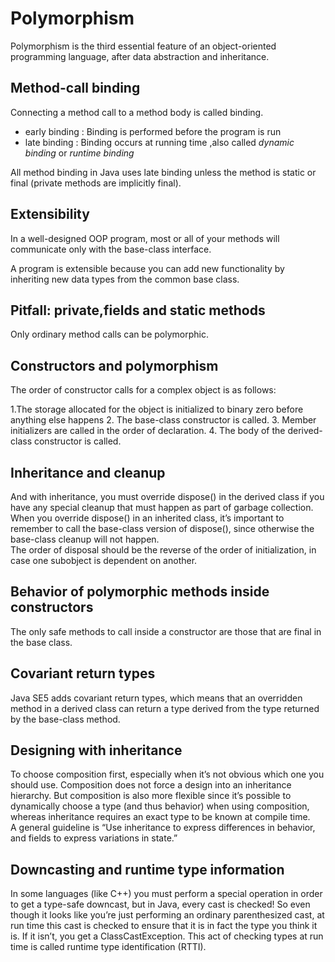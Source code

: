 # Polymorphism  
Polymorphism is the third essential feature of an object-oriented programming language, after data abstraction and inheritance. 

## Method-call binding  
Connecting a method call to a method body is called binding.  

+ early binding : Binding is performed before the program is run 
+ late binding : Binding occurs at running time ,also called _dynamic binding_ or _runtime binding_  

All method binding in Java uses late binding unless the method is static or final (private methods are implicitly final).  

## Extensibility
In a well-designed OOP program, most or all of your methods will communicate only with the base-class interface.

A program is extensible because you can add new functionality by inheriting new data types from the common base class.

## Pitfall: private,fields and static methods 
Only ordinary method calls can be polymorphic.

## Constructors and polymorphism  
The order of constructor calls for a complex object is as follows:  

1.The storage allocated for the object is initialized to binary zero before anything else happens
2. The base-class constructor is called.
3. Member initializers are called in the order of declaration.
4. The body of the derived-class constructor is called.

## Inheritance and cleanup  
And with inheritance, you must override dispose() in the derived class if you have any special cleanup that must happen as part of garbage collection. When you override dispose() in an inherited class, it’s important to remember to call the base-class version of dispose(), since otherwise the base-class cleanup will not happen.  
The order of disposal should be the reverse of the order of initialization, in case one subobject is dependent on another.  

## Behavior of polymorphic methods inside constructors
The only safe methods to call inside a constructor are those that are final in the base class. 

## Covariant return types  
Java SE5 adds covariant return types, which means that an overridden method in a derived class can return a type derived from the type returned by the base-class method.

## Designing with inheritance
To choose composition first, especially when it’s not obvious which one you should use. Composition does not force a design into an inheritance hierarchy. But composition is also more flexible since it’s possible to dynamically choose a type (and thus behavior) when using composition, whereas inheritance requires an exact type to be known at compile time.  
A general guideline is “Use inheritance to express differences in behavior, and fields to express variations in state.”

## Downcasting and runtime type information  
In some languages (like C++) you must perform a special operation in order to get a type-safe downcast, but in Java, every cast is checked! So even though it looks like you’re just performing an ordinary parenthesized cast, at run time this cast is checked to ensure that it is in fact the type you think it is. If it isn’t, you get a ClassCastException. This act of checking types at run time is called runtime type identification (RTTI).

